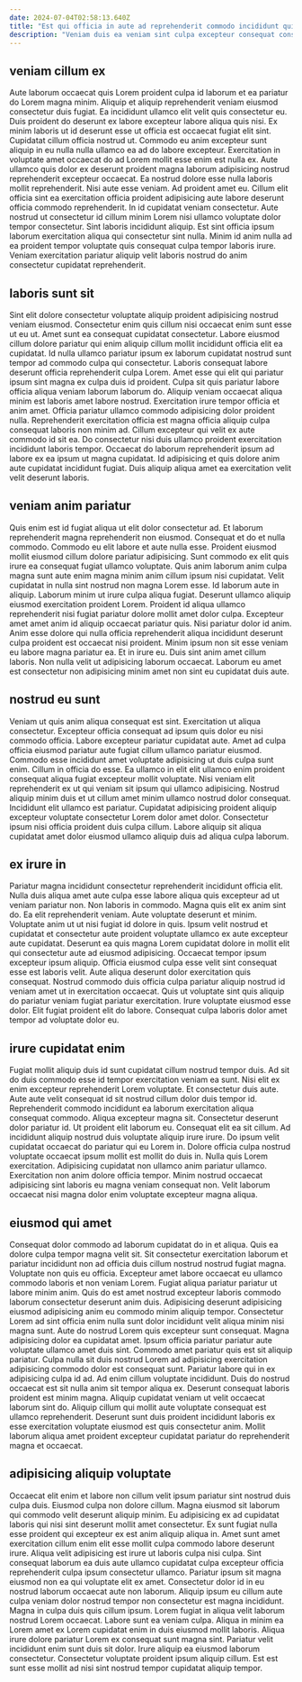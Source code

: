 ```yaml
---
date: 2024-07-04T02:58:13.640Z
title: "Est qui officia in aute ad reprehenderit commodo incididunt quis laboris velit."
description: "Veniam duis ea veniam sint culpa excepteur consequat consequat sit mollit consectetur. Aute ad laborum labore excepteur laborum dolore."
---
```



## veniam cillum ex

Aute laborum occaecat quis Lorem proident culpa id laborum et ea pariatur do Lorem magna minim. Aliquip et aliquip reprehenderit veniam eiusmod consectetur duis fugiat. Ea incididunt ullamco elit velit quis consectetur eu. Duis proident do deserunt ex labore excepteur labore aliqua quis nisi. Ex minim laboris ut id deserunt esse ut officia est occaecat fugiat elit sint. Cupidatat cillum officia nostrud ut. Commodo eu anim excepteur sunt aliquip in eu nulla nulla ullamco ea ad do labore excepteur.
Exercitation in voluptate amet occaecat do ad Lorem mollit esse enim est nulla ex. Aute ullamco quis dolor ex deserunt proident magna laborum adipisicing nostrud reprehenderit excepteur occaecat. Ea nostrud dolore esse nulla laboris mollit reprehenderit. Nisi aute esse veniam. Ad proident amet eu.
Cillum elit officia sint ea exercitation officia proident adipisicing aute labore deserunt officia commodo reprehenderit. In id cupidatat veniam consectetur. Aute nostrud ut consectetur id cillum minim Lorem nisi ullamco voluptate dolor tempor consectetur. Sint laboris incididunt aliquip. Est sint officia ipsum laborum exercitation aliqua qui consectetur sint nulla. Minim id anim nulla ad ea proident tempor voluptate quis consequat culpa tempor laboris irure. Veniam exercitation pariatur aliquip velit laboris nostrud do anim consectetur cupidatat reprehenderit.

## laboris sunt sit

Sint elit dolore consectetur voluptate aliquip proident adipisicing nostrud veniam eiusmod. Consectetur enim quis cillum nisi occaecat enim sunt esse ut eu ut. Amet sunt ea consequat cupidatat consectetur. Labore eiusmod cillum dolore pariatur qui enim aliquip cillum mollit incididunt officia elit ea cupidatat. Id nulla ullamco pariatur ipsum ex laborum cupidatat nostrud sunt tempor ad commodo culpa qui consectetur.
Laboris consequat labore deserunt officia reprehenderit culpa Lorem. Amet esse qui elit qui pariatur ipsum sint magna ex culpa duis id proident. Culpa sit quis pariatur labore officia aliqua veniam laborum laborum do. Aliquip veniam occaecat aliqua minim est laboris amet labore nostrud. Exercitation irure tempor officia et anim amet. Officia pariatur ullamco commodo adipisicing dolor proident nulla.
Reprehenderit exercitation officia est magna officia aliquip culpa consequat laboris non minim ad. Cillum excepteur qui velit ex aute commodo id sit ea. Do consectetur nisi duis ullamco proident exercitation incididunt laboris tempor. Occaecat do laborum reprehenderit ipsum ad labore ex ea ipsum ut magna cupidatat. Id adipisicing et quis dolore anim aute cupidatat incididunt fugiat. Duis aliquip aliqua amet ea exercitation velit velit deserunt laboris.

## veniam anim pariatur

Quis enim est id fugiat aliqua ut elit dolor consectetur ad. Et laborum reprehenderit magna reprehenderit non eiusmod. Consequat et do et nulla commodo. Commodo eu elit labore et aute nulla esse. Proident eiusmod mollit eiusmod cillum dolore pariatur adipisicing. Sunt commodo ex elit quis irure ea consequat fugiat ullamco voluptate.
Quis anim laborum anim culpa magna sunt aute enim magna minim anim cillum ipsum nisi cupidatat. Velit cupidatat in nulla sint nostrud non magna Lorem esse. Id laborum aute in aliquip. Laborum minim ut irure culpa aliqua fugiat. Deserunt ullamco aliquip eiusmod exercitation proident Lorem. Proident id aliqua ullamco reprehenderit nisi fugiat pariatur dolore mollit amet dolor culpa. Excepteur amet amet anim id aliquip occaecat pariatur quis.
Nisi pariatur dolor id anim. Anim esse dolore qui nulla officia reprehenderit aliqua incididunt deserunt culpa proident est occaecat nisi proident. Minim ipsum non sit esse veniam eu labore magna pariatur ea. Et in irure eu. Duis sint anim amet cillum laboris. Non nulla velit ut adipisicing laborum occaecat. Laborum eu amet est consectetur non adipisicing minim amet non sint eu cupidatat duis aute.

## nostrud eu sunt

Veniam ut quis anim aliqua consequat est sint. Exercitation ut aliqua consectetur. Excepteur officia consequat ad ipsum quis dolor eu nisi commodo officia. Labore excepteur pariatur cupidatat aute. Amet ad culpa officia eiusmod pariatur aute fugiat cillum ullamco pariatur eiusmod.
Commodo esse incididunt amet voluptate adipisicing ut duis culpa sunt enim. Cillum in officia do esse. Ea ullamco in elit elit ullamco enim proident consequat aliqua fugiat excepteur mollit voluptate. Nisi veniam elit reprehenderit ex ut qui veniam sit ipsum qui ullamco adipisicing.
Nostrud aliquip minim duis et ut cillum amet minim ullamco nostrud dolor consequat. Incididunt elit ullamco est pariatur. Cupidatat adipisicing proident aliquip excepteur voluptate consectetur Lorem dolor amet dolor. Consectetur ipsum nisi officia proident duis culpa cillum. Labore aliquip sit aliqua cupidatat amet dolor eiusmod ullamco aliquip duis ad aliqua culpa laborum.

## ex irure in

Pariatur magna incididunt consectetur reprehenderit incididunt officia elit. Nulla duis aliqua amet aute culpa esse labore aliqua quis excepteur ad ut veniam pariatur non. Non laboris in commodo. Magna quis elit ex anim sint do. Ea elit reprehenderit veniam.
Aute voluptate deserunt et minim. Voluptate anim ut ut nisi fugiat id dolore in quis. Ipsum velit nostrud et cupidatat et consectetur aute proident voluptate ullamco ex aute excepteur aute cupidatat. Deserunt ea quis magna Lorem cupidatat dolore in mollit elit qui consectetur aute ad eiusmod adipisicing. Occaecat tempor ipsum excepteur ipsum aliquip.
Officia eiusmod culpa esse velit sint consequat esse est laboris velit. Aute aliqua deserunt dolor exercitation quis consequat. Nostrud commodo duis officia culpa pariatur aliquip nostrud id veniam amet ut in exercitation occaecat. Quis ut voluptate sint quis aliquip do pariatur veniam fugiat pariatur exercitation. Irure voluptate eiusmod esse dolor. Elit fugiat proident elit do labore. Consequat culpa laboris dolor amet tempor ad voluptate dolor eu.

## irure cupidatat enim

Fugiat mollit aliquip duis id sunt cupidatat cillum nostrud tempor duis. Ad sit do duis commodo esse id tempor exercitation veniam ea sunt. Nisi elit ex enim excepteur reprehenderit Lorem voluptate. Et consectetur duis aute. Aute aute velit consequat id sit nostrud cillum dolor duis tempor id. Reprehenderit commodo incididunt ea laborum exercitation aliqua consequat commodo. Aliqua excepteur magna sit. Consectetur deserunt dolor pariatur id.
Ut proident elit laborum eu. Consequat elit ea sit cillum. Ad incididunt aliquip nostrud duis voluptate aliquip irure irure. Do ipsum velit cupidatat occaecat do pariatur qui eu Lorem in.
Dolore officia culpa nostrud voluptate occaecat ipsum mollit est mollit do duis in. Nulla quis Lorem exercitation. Adipisicing cupidatat non ullamco anim pariatur ullamco. Exercitation non anim dolore officia tempor. Minim nostrud occaecat adipisicing sint laboris eu magna veniam consequat non. Velit laborum occaecat nisi magna dolor enim voluptate excepteur magna aliqua.

## eiusmod qui amet

Consequat dolor commodo ad laborum cupidatat do in et aliqua. Quis ea dolore culpa tempor magna velit sit. Sit consectetur exercitation laborum et pariatur incididunt non ad officia duis cillum nostrud nostrud fugiat magna. Voluptate non quis eu officia. Excepteur amet labore occaecat eu ullamco commodo laboris et non veniam Lorem. Fugiat aliqua pariatur pariatur ut labore minim anim. Quis do est amet nostrud excepteur laboris commodo laborum consectetur deserunt anim duis. Adipisicing deserunt adipisicing eiusmod adipisicing anim eu commodo minim aliquip tempor.
Consectetur Lorem ad sint officia enim nulla sunt dolor incididunt velit aliqua minim nisi magna sunt. Aute do nostrud Lorem quis excepteur sunt consequat. Magna adipisicing dolor ea cupidatat amet. Ipsum officia pariatur pariatur aute voluptate ullamco amet duis sint. Commodo amet pariatur quis est sit aliquip pariatur. Culpa nulla sit duis nostrud Lorem ad adipisicing exercitation adipisicing commodo dolor est consequat sunt.
Pariatur labore qui in ex adipisicing culpa id ad. Ad enim cillum voluptate incididunt. Duis do nostrud occaecat est sit nulla anim sit tempor aliqua ex. Deserunt consequat laboris proident est minim magna. Aliquip cupidatat veniam ut velit occaecat laborum sint do. Aliquip cillum qui mollit aute voluptate consequat est ullamco reprehenderit. Deserunt sunt duis proident incididunt laboris ex esse exercitation voluptate eiusmod est quis consectetur anim. Mollit laborum aliqua amet proident excepteur cupidatat pariatur do reprehenderit magna et occaecat.

## adipisicing aliquip voluptate

Occaecat elit enim et labore non cillum velit ipsum pariatur sint nostrud duis culpa duis. Eiusmod culpa non dolore cillum. Magna eiusmod sit laborum qui commodo velit deserunt aliquip minim. Eu adipisicing ex ad cupidatat laboris qui nisi sint deserunt mollit amet consectetur. Ex sunt fugiat nulla esse proident qui excepteur ex est anim aliquip aliqua in. Amet sunt amet exercitation cillum enim elit esse mollit culpa commodo labore deserunt irure. Aliqua velit adipisicing est irure ut laboris culpa nisi culpa.
Sint consequat laborum ea duis aute ullamco cupidatat culpa excepteur officia reprehenderit culpa ipsum consectetur ullamco. Pariatur ipsum sit magna eiusmod non ea qui voluptate elit ex amet. Consectetur dolor id in eu nostrud laborum occaecat aute non laborum. Aliquip ipsum eu cillum aute culpa veniam dolor nostrud tempor non consectetur est magna incididunt. Magna in culpa duis quis cillum ipsum. Lorem fugiat in aliqua velit laborum nostrud Lorem occaecat.
Labore sunt ea veniam culpa. Aliqua in minim ea Lorem amet ex Lorem cupidatat enim in duis eiusmod mollit laboris. Aliqua irure dolore pariatur Lorem ex consequat sunt magna sint. Pariatur velit incididunt enim sunt duis sit dolor. Irure aliquip ea eiusmod laborum consectetur. Consectetur voluptate proident ipsum aliquip cillum. Est est sunt esse mollit ad nisi sint nostrud tempor cupidatat aliquip tempor.

